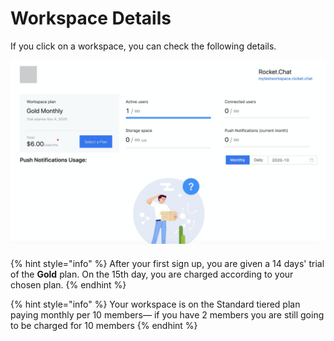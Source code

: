 # Workspace Details

If you click on a workspace, you can check the following details.

![](../../../../.gitbook/assets/image%20%28126%29.png)

#### 

{% hint style="info" %}
After your first sign up, you are given a 14 days' trial of the **Gold** plan. On the 15th day, you are charged according to your chosen plan.
{% endhint %}

{% hint style="info" %}
Your workspace is on the Standard tiered plan paying monthly per 10 members— if you have 2 members you are still going to be charged for 10 members
{% endhint %}

